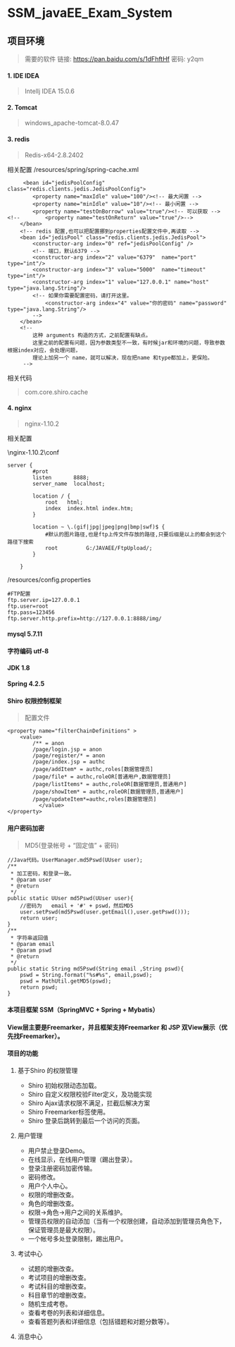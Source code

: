 # SSM_javaEE_Exam_System

## 项目环境
> 需要的软件 链接: https://pan.baidu.com/s/1dFhftHf 密码: y2qm

#### 1. IDE IDEA
> Intellj IDEA 15.0.6

#### 2. Tomcat
> windows_apache-tomcat-8.0.47

#### 3. redis
> Redis-x64-2.8.2402

相关配置
/resources/spring/spring-cache.xml
```
	 <bean id="jedisPoolConfig" class="redis.clients.jedis.JedisPoolConfig">
        <property name="maxIdle" value="100"/><!-- 最大闲置 -->
        <property name="minIdle" value="10"/><!-- 最小闲置 -->
        <property name="testOnBorrow" value="true"/><!-- 可以获取 -->
<!--        <property name="testOnReturn" value="true"/>-->
    </bean>
	<!-- redis 配置,也可以把配置挪到properties配置文件中,再读取 -->
	<bean id="jedisPool" class="redis.clients.jedis.JedisPool">
		<constructor-arg index="0" ref="jedisPoolConfig" />
		<!-- 端口，默认6379 -->
	    <constructor-arg index="2" value="6379"  name="port" type="int"/>
	    <constructor-arg index="3" value="5000"  name="timeout" type="int"/>
	    <constructor-arg index="1" value="127.0.0.1" name="host" type="java.lang.String"/>
	    <!-- 如果你需要配置密码，请打开这里。
	        <constructor-arg index="4" value="你的密码" name="password" type="java.lang.String"/>
	    -->
	</bean>
	<!--
		这种 arguments 构造的方式，之前配置有缺点。
		这里之前的配置有问题，因为参数类型不一致，有时候jar和环境的问题，导致参数根据index对应，会处理问题，
		理论上加另一个 name，就可以解决，现在把name 和type都加上，更保险。
	 -->
```
相关代码
> com.core.shiro.cache

#### 4. nginx
> nginx-1.10.2

相关配置

\nginx-1.10.2\conf
```
server {
        #prot
        listen       8888;
        server_name  localhost;

        location / {
            root   html;
            index  index.html index.htm;
        }

        location ~ \.(gif|jpg|jpeg|png|bmp|swf)$ {
            #默认的图片路径,也是ftp上传文件存放的路径,只要后缀是以上的都会到这个路径下搜索
            root         G:/JAVAEE/FtpUpload/;
        }

    }
```

/resources/config.properties

```
#FTP配置
ftp.server.ip=127.0.0.1
ftp.user=root
ftp.pass=123456
ftp.server.http.prefix=http://127.0.0.1:8888/img/
```

#### mysql 5.7.11
#### 字符编码  utf-8
#### JDK 1.8
#### Spring 4.2.5
#### Shiro 权限控制框架
>配置文件

```
<property name="filterChainDefinitions" >
	<value>
		/** = anon
		/page/login.jsp = anon
		/page/register/* = anon
		/page/index.jsp = authc
		/page/addItem* = authc,roles[数据管理员]
		/page/file* = authc,roleOR[普通用户,数据管理员]
		/page/listItems* = authc,roleOR[数据管理员,普通用户]
		/page/showItem* = authc,roleOR[数据管理员,普通用户]
		/page/updateItem*=authc,roles[数据管理员]
          </value>
</property>
```

#### 用户密码加密
> MD5(登录帐号 + “固定值” + 密码)

```
//Java代码。UserManager.md5Pswd(UUser user);
/**
 * 加工密码，和登录一致。
 * @param user
 * @return
 */
public static UUser md5Pswd(UUser user){
	//密码为   email + '#' + pswd，然后MD5
	user.setPswd(md5Pswd(user.getEmail(),user.getPswd()));
	return user;
}
/**
 * 字符串返回值
 * @param email
 * @param pswd
 * @return
 */
public static String md5Pswd(String email ,String pswd){
	pswd = String.format("%s#%s", email,pswd);
	pswd = MathUtil.getMD5(pswd);
	return pswd;
}
```


#### 本项目框架 SSM（SpringMVC + Spring + Mybatis）
#### View层主要是Freemarker，并且框架支持Freemarker 和 JSP 双View展示（优先找Freemarker）。


#### 项目的功能

1. 基于Shiro 的权限管理
    * Shiro 初始权限动态加载。
    * Shiro 自定义权限校验Filter定义，及功能实现
    * Shiro Ajax请求权限不满足，拦截后解决方案
    * Shiro Freemarker标签使用。
    * Shiro 登录后跳转到最后一个访问的页面。

2. 用户管理
    * 用户禁止登录Demo。
    * 在线显示，在线用户管理（踢出登录）。
    * 登录注册密码加密传输。
    * 密码修改。
    * 用户个人中心。
    * 权限的增删改查。
    * 角色的增删改查。
    * 权限->角色->用户之间的关系维护。
    * 管理员权限的自动添加（当有一个权限创建，自动添加到管理员角色下，保证管理员是最大权限）。
    * 一个帐号多处登录限制，踢出用户。

3. 考试中心
    * 试题的增删改查。
    * 考试项目的增删改查。
    * 考试科目的增删改查。
    * 科目章节的增删改查。
    * 随机生成考卷。
    * 查看考卷的列表和详细信息。
    * 查看答题列表和详细信息（包括错题和对题分数等）。

4. 消息中心